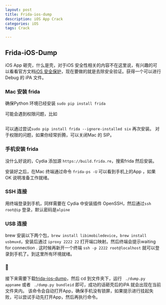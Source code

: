 ```yaml
---
layout: post
title: Frida-ios-dump
description: iOS App Crack
categories: iOS
tags: Crack

---
```

## Frida-iOS-Dump
iOS App 砸壳，什么是壳，对于iOS 安全性相关的内容不在这里说，有兴趣的可以看看官方文档[iOS 安全保护](https://images.apple.com/cn/business/resources/docs/iOS_Security_Guide.pdf)，现在要做的就是去除安全验证。获得一个可以进行Debug 的 iPA 文件。
### Mac 安装 frida
确保Python 环境已经安装
`sudo pip install frida`

可能会遇到权限问题，比如 

```Operation not permitted: '/tmp/pip-uW0fNP-uninstall/System/Library/Frameworks/Python.framework/Versions/2.7/Extras/lib/python/six-1.4.1-py2.7.egg-info'
```

可以通过尝试`sudo pip install frida --ignore-installed six` 再次安装。
对于权限的问题，如果你经常折腾，可以关闭Mac 的 SIP。

### 手机安装 frida

没什么好说的，Cydia 添加源 `https://build.frida.re`，搜索frida 然后安装。

安装好之后，在Mac 终端通过命令 `frida-ps -U` 可以看到手机上的App ，如果OK 说明准备工作就绪。

### SSH 连接

用终端登录到手机，同样需要在 Cydia 中安装插件 OpenSSH，然后通过`ssh root@ip` 登录，默认密码是`alpine`

### USB 连接

brew 安装以下两个包，`brew install libimobiledevice`，`brew install usbmuxd`，安装后通过 `iproxy 2222 22` 打开端口映射。然后终端会提示waiting for connection . 这时候再新开一个终端 `ssh -p 2222 root@localhost` 就可以登录到手机了。到这里所有环境就绪。

### 🔨

接下来需要下载[frida-ios-dump](https://github.com/AloneMonkey/frida-ios-dump)，然后 cd 到文件夹下，运行 ` ./dump.py appname` 或者 ` ./dump.py bundleid` 即可，成功的话砸壳后的iPA  就会出现在当前文件夹内。
该命令会自动打开App，确保手机没有锁屏，如果提示进行挂起失败，可以尝试手动先打开App，然后再执行命令。


